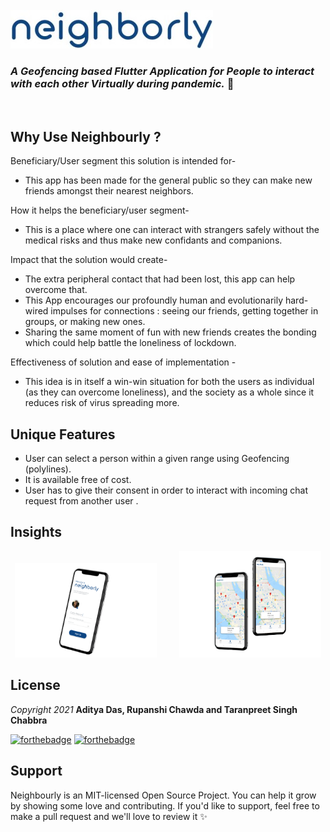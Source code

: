 </br>
<img src="assets/images/n1.png">
 
### _A Geofencing based Flutter Application for People to interact with each other Virtually during pandemic._ 📱 
<br/>

## Why Use Neighbourly ?

Beneficiary/User segment this solution is intended for-
- This app has been made for the general public so they can make new friends amongst their nearest neighbors.

How it helps the beneficiary/user segment-
- This is a place where one can interact with strangers safely without the medical risks and thus make new confidants and companions.

Impact that the solution would create-
- The extra peripheral contact that had been lost, this app can help overcome that.
- This App encourages our profoundly human and evolutionarily hard-wired impulses for connections : seeing our friends, getting together in groups, or making new ones.
- Sharing the same moment of fun with new friends creates the bonding which could help battle the loneliness of lockdown.

Effectiveness of solution and ease of implementation -
- This idea is in itself a win-win situation for both the users as individual (as they can overcome loneliness), and the society as a whole since it reduces risk of virus spreading more.

## Unique Features

- User can select a person within a given range using Geofencing (polylines).
- It is available free of cost.
- User has to give their consent in order to interact with incoming chat request from another user .

## Insights 
<p align="center">
  <img src="assets/images/untitled-project__7_-removebg-preview.png" width="45%">
&nbsp; &nbsp; &nbsp; &nbsp;
  <img src="assets/images/iphone-x-mockup-scene-removebg-preview.png" width="45%"> 
</p>

## License
_Copyright 2021_ **Aditya Das, Rupanshi Chawda and Taranpreet Singh Chabbra** <br/>

[![forthebadge](https://forthebadge.com/images/badges/built-with-love.svg)](https://forthebadge.com)
[![forthebadge](https://forthebadge.com/images/badges/makes-people-smile.svg)](https://forthebadge.com)

## Support
Neighbourly is an MIT-licensed Open Source Project. You can help it grow by showing some love and contributing. If you'd like to support, feel free to make a pull request and we'll love to review it ✨
